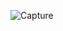 ![Capture](https://user-images.githubusercontent.com/28908397/60128878-5f3c7200-979c-11e9-863e-213a865a550f.JPG)
